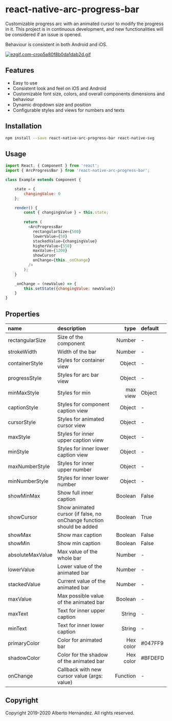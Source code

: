 # react-native-arc-progress-bar
Customizable progress arc with an animated cursor to modify the progress in it. 
This project is in continuous development, and new functionalities will be considered if an issue is opened.

Behaviour is consistent in both Android and iOS.

[![ezgif.com-crop5a80f8b0da1dab2d.gif](https://s5.gifyu.com/images/ezgif.com-crop5a80f8b0da1dab2d.gif)](https://gifyu.com/image/mYqU)


## Features

* Easy to use
* Consistent look and feel on iOS and Android
* Customizable font size, colors, and overall components dimensions and behaviour
* Dynamic dropdown size and position
* Configurable styles and views for numbers and texts


## Installation

```bash
npm install --save react-native-arc-progress-bar react-native-svg
```

## Usage

```javascript
import React, { Component } from 'react';
import { ArcProgressBar } from 'react-native-arc-progress-bar';

class Example extends Component {

    state = {
        changingValue: 0
    };

    render() {
        const { changingValue } = this.state;
    
        return (
          <ArcProgressBar
            rectangularSize={500}
            lowerValue={50}
            stackedValue={changingValue}
            higherValue={550}
            maxValue={1200}
            showCursor
            onChange={this._onChange}
          />
        );
    }

    _onChange = (newValue) => {
        this.setState({changingValue: newValue})
    }
}
```
            
## Properties

 name              | description                                   | type     | default
:----------------- |:--------------------------------------------- | --------:|:------------------
 rectangularSize   | Size of the component                         |   Number | -
 strokeWidth       | Width of the bar                              |   Number | -
 containerStyle    | Styles for container view                     |   Object | -
 progressStyle     | Styles for arc bar view                       |   Object | -
 minMaxStyle       | Styles for min|max view                       |   Object | -
 captionStyle      | Styles for component caption view             |   Object | -
 cursorStyle       | Styles for animated cursor view               |   Object | -
 maxStyle          | Styles for inner upper caption view           |   Object | -
 minStyle          | Styles for inner lower caption view           |   Object | -
 maxNumberStyle    | Styles for inner upper number                 |   Object | -
 minNumberStyle    | Styles for inner lower number                 |   Object | -
 showMinMax        | Show full inner caption                       |   Boolean | False
 showCursor        | Show animated cursor (if false, no onChange function should be added                          |   Boolean | True
 showMax           | Show max caption                              |   Boolean | False
 showMin           | Show min caption                              |   Boolean | False
 absoluteMaxValue  | Max value of the whole bar                    |   Number  | -
 lowerValue        | Lower value of the animated bar               |   Number | -
 stackedValue      | Current value of the animated bar             |   Number | -
 maxValue          | Max possible value of the animated bar                              |   Boolean | -
 maxText           | Text for inner upper caption                  |   String | -
 minText           | Text for inner lower caption                  |   String | -
 primaryColor      | Color for animated bar                        |   Hex color | #047FF9
 shadowColor       | Color for the shadow of the animated bar      |   Hex color | #BFDEFD
 onChange          | Callback with new cursor value (args: value)  | Function | -


## Copyright

Copyright 2019-2020 Alberto Hernandez. All rights reserved.
